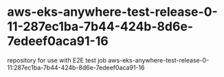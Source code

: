 # aws-eks-anywhere-test-release-0-11-287ec1ba-7b44-424b-8d6e-7edeef0aca91-16
repository for use with E2E test job aws-eks-anywhere-test-release-0-11:287ec1ba-7b44-424b-8d6e-7edeef0aca91-16
